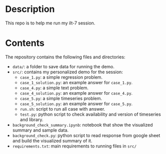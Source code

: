 # Description  

This repo is to help me run my ilt-7 session.

# Contents  

The repository contains the following files and directories:  
- `data/`: a folder to save data for running the demo.  
- `src/`: contains my personalized demo for the session:  
  - `case_1.py`: a simple regression problem.  
  - `case_1_solution.py`: an example answer for `case_1.py`.  
  - `case_4.py`: a simple text problem.  
  - `case_4_solution.py`: an example answer for `case_4.py`.  
  - `case_5.py`: a simple timeseries problem.  
  - `case_5_solution.py`: an example answer for `case_5.py`.  
  - `run.sh`: script to run all case with answer.  
  - `test.py`: python script to check availability and version of timeseries and library.  
- `background_check_summary.ipynb`: notebook that show the visualized summary and sample data.  
- `background_check.py`: python script to read response from google sheet and build the visualized summary of it.  
- `requirements.txt`: main requirements to running files in `src/`  